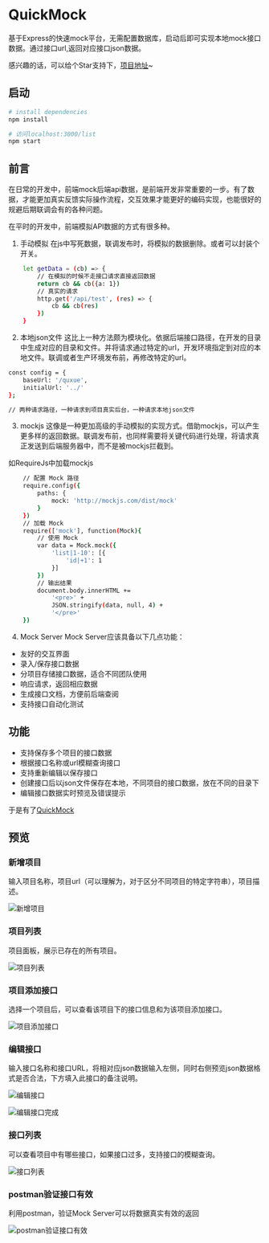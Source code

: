 # QuickMock
基于Express的快速mock平台，无需配置数据库，启动后即可实现本地mock接口数据。通过接口url,返回对应接口json数据。

感兴趣的话，可以给个Star支持下，[项目地址](https://github.com/zouyifeng/QuickMock)~

## 启动

``` bash
# install dependencies
npm install

# 访问localhost:3000/list
npm start
```

## 前言
在日常的开发中，前端mock后端api数据，是前端开发非常重要的一步。有了数据，才能更加真实反馈实际操作流程，交互效果才能更好的编码实现，也能很好的规避后期联调会有的各种问题。

在平时的开发中，前端模拟API数据的方式有很多种。

1. 手动模拟
在js中写死数据，联调发布时，将模拟的数据删除。或者可以封装个开关。
```bash
    let getData = (cb) => {
        // 在模拟的时候不走接口请求直接返回数据
        return cb && cb({a: 1})
        // 真实的请求
        http.get('/api/test', (res) => {
            cb && cb(res)
        })
    }
```

2. 本地json文件
这比上一种方法颇为模块化。依据后端接口路径，在开发的目录中生成对应的目录和文件。并将请求通过特定的url，开发环境指定到对应的本地文件。联调或者生产环境发布前，再修改特定的url。

```bash
const config = {
	baseUrl: '/quxue',
	initialUrl: '../'
};

// 两种请求路径，一种请求到项目真实后台，一种请求本地json文件
```

3. mockjs
这像是一种更加高级的手动模拟的实现方式。借助mockjs，可以产生更多样的返回数据。联调发布前，也同样需要将关键代码进行处理，将请求真正发送到后端服务器中，而不是被mockjs拦截到。

如RequireJs中加载mockjs

```bash
    // 配置 Mock 路径
    require.config({
        paths: {
            mock: 'http://mockjs.com/dist/mock'
        }
    })
    // 加载 Mock
    require(['mock'], function(Mock){
        // 使用 Mock
        var data = Mock.mock({
            'list|1-10': [{
                'id|+1': 1
            }]
        })
        // 输出结果
        document.body.innerHTML +=
            '<pre>' +
            JSON.stringify(data, null, 4) +
            '</pre>'
    })
```

4. Mock Server
Mock Server应该具备以下几点功能：
* 友好的交互界面
* 录入/保存接口数据
* 分项目存储接口数据，适合不同团队使用
* 响应请求，返回相应数据
* 生成接口文档，方便前后端查阅
* 支持接口自动化测试

## 功能
* 支持保存多个项目的接口数据
* 根据接口名称或url模糊查询接口
* 支持重新编辑以保存接口
* 创建接口后以json文件保存在本地，不同项目的接口数据，放在不同的目录下
* 编辑接口数据实时预览及错误提示

于是有了[QuickMock](https://github.com/zouyifeng/QuickMock)


## 预览

### 新增项目
输入项目名称，项目url（可以理解为，对于区分不同项目的特定字符串），项目描述。

![新增项目](http://7xo8y0.com1.z0.glb.clouddn.com/quickmock1.png)


### 项目列表
项目面板，展示已存在的所有项目。

![项目列表](http://7xo8y0.com1.z0.glb.clouddn.com/quickmock2.png)


### 项目添加接口
选择一个项目后，可以查看该项目下的接口信息和为该项目添加接口。

![项目添加接口](http://7xo8y0.com1.z0.glb.clouddn.com/quickmock3.png)


### 编辑接口
输入接口名称和接口URL，将相对应json数据输入左侧，同时右侧预览json数据格式是否合法，下方填入此接口的备注说明。

![编辑接口](http://7xo8y0.com1.z0.glb.clouddn.com/quickmock4.png)

![编辑接口完成](http://7xo8y0.com1.z0.glb.clouddn.com/quickmock5.png)

### 接口列表
可以查看项目中有哪些接口，如果接口过多，支持接口的模糊查询。

![接口列表](http://7xo8y0.com1.z0.glb.clouddn.com/quickmock6.png)


### postman验证接口有效
利用postman，验证Mock Server可以将数据真实有效的返回

![postman验证接口有效](http://7xo8y0.com1.z0.glb.clouddn.com/quickmock7.png)